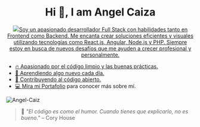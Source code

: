 
<h1 align="center">Hi 👋, I am Angel Caiza </h1>
<p align="center">
  <a href="https://git.io/typing-svg"><img src="https://readme-typing-svg.demolab.com?
</p>

*Desarrollador Full Stack*
<!--Start Intro-->               
<p align="left">Soy un apasionado desarrollador Full Stack con habilidades tanto en Frontend como Backend. Me encanta crear soluciones eficientes y visuales utilizando tecnologías como React.js, Angular, Node.js y PHP. Siempre estoy en busca de nuevos desafíos que me ayuden a crecer profesional y personalmente.</p>

- 🔥 Apasionado por el código limpio y las buenas prácticas.
- 🌱 Aprendiendo algo nuevo cada día.
- 💪 Contribuyendo al código abierto.
- 💻 Mira mi [Portafolio](https://portafolio-steel-omega.vercel.app/) para conocer más sobre mí.

<!--End Intro-->

<!--Profile Count Badge-->
<p align="left">
  <img src="https://komarev.com/ghpvc/?username=Angel-Caiz&label=Profile%20views&color=770677&style=for-the-badge&logo=star" alt="Angel-Caiz" style="padding-right:20px;" />
</p>

> 🚀 *"El código es como el humor. Cuando tienes que explicarlo, no es bueno."* – Cory House


